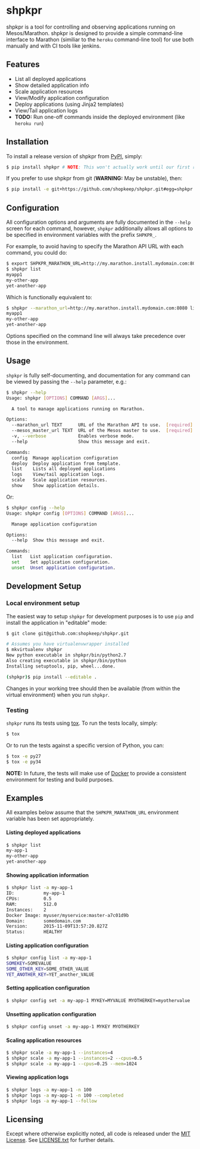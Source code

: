 shpkpr
======

shpkpr is a tool for controlling and observing applications running on Mesos/Marathon. shpkpr is designed to provide a simple command-line interface to Marathon (similiar to the `heroku` command-line tool) for use both manually and with CI tools like jenkins.


## Features

- List all deployed applications
- Show detailed application info
- Scale application resources
- View/Modify application configuration
- Deploy applications (using Jinja2 templates)
- View/Tail application logs
- **TODO:** Run one-off commands inside the deployed environment (like `heroku run`)


## Installation

To install a release version of shpkpr from [PyPI](https://pypi.python.org), simply:

```bash
$ pip install shpkpr # NOTE: This won't actually work until our first release
```

If you prefer to use shpkpr from git (**WARNING:** May be unstable), then:

```bash
$ pip install -e git+https://github.com/shopkeep/shpkpr.git#egg=shpkpr
```


## Configuration

All configuration options and arguments are fully documented in the `--help` screen for each command, however, `shpkpr` additionally allows all options to be specified in environment variables with the prefix `SHPKPR_`.

For example, to avoid having to specify the Marathon API URL with each command, you could do:

```bash
$ export SHPKPR_MARATHON_URL=http://my.marathon.install.mydomain.com:8080
$ shpkpr list
myapp1
my-other-app
yet-another-app
```

Which is functionally equivalent to:

```bash
$ shpkpr --marathon_url=http://my.marathon.install.mydomain.com:8080 list
myapp1
my-other-app
yet-another-app
```

Options specified on the command line will always take precedence over those in the environment.


## Usage

`shpkpr` is fully self-documenting, and documentation for any command can be viewed by passing the `--help` parameter, e.g.:

```bash
$ shpkpr --help
Usage: shpkpr [OPTIONS] COMMAND [ARGS]...

  A tool to manage applications running on Marathon.

Options:
  --marathon_url TEXT      URL of the Marathon API to use.  [required]
  --mesos_master_url TEXT  URL of the Mesos master to use.  [required]
  -v, --verbose            Enables verbose mode.
  --help                   Show this message and exit.

Commands:
  config  Manage application configuration
  deploy  Deploy application from template.
  list    Lists all deployed applications
  logs    View/tail application logs.
  scale   Scale application resources.
  show    Show application details.
```

Or:

```bash
$ shpkpr config --help
Usage: shpkpr config [OPTIONS] COMMAND [ARGS]...

  Manage application configuration

Options:
  --help  Show this message and exit.

Commands:
  list   List application configuration.
  set    Set application configuration.
  unset  Unset application configuration.
```


## Development Setup

### Local environment setup

The easiest way to setup `shpkpr` for development purposes is to use `pip` and install the application in "editable" mode:

```bash
$ git clone git@github.com:shopkeep/shpkpr.git

# Assumes you have virtualenvwrapper installed
$ mkvirtualenv shpkpr
New python executable in shpkpr/bin/python2.7
Also creating executable in shpkpr/bin/python
Installing setuptools, pip, wheel...done.

(shpkpr)$ pip install --editable .
```

Changes in your working tree should then be available (from within the virtual environment) when you run `shpkpr`.

### Testing

`shpkpr` runs its tests using [tox](https://tox.readthedocs.org/en/latest/). To run the tests locally, simply:

```bash
$ tox
```

Or to run the tests against a specific version of Python, you can:

```bash
$ tox -e py27
$ tox -e py34
```

**NOTE:** In future, the tests will make use of [Docker](http://docker.com) to provide a consistent environment for testing and build purposes.


## Examples

All examples below assume that the `SHPKPR_MARATHON_URL` environment variable has been set appropriately.

#### Listing deployed applications

```bash
$ shpkpr list
my-app-1
my-other-app
yet-another-app
```

#### Showing application information

```bash
$ shpkpr list -a my-app-1
ID:           my-app-1
CPUs:         0.5
RAM:          512.0
Instances:    2
Docker Image: myuser/myservice:master-a7c01d9b
Domain:       somedomain.com
Version:      2015-11-09T13:57:20.827Z
Status:       HEALTHY
```

#### Listing application configuration

```bash
$ shpkpr config list -a my-app-1
SOMEKEY=SOMEVALUE
SOME_OTHER_KEY=SOME_OTHER_VALUE
YET_ANOTHER_KEY=YET_another_VALUE
```

#### Setting application configuration

```bash
$ shpkpr config set -a my-app-1 MYKEY=MYVALUE MYOTHERKEY=myothervalue
```

#### Unsetting application configuration

```bash
$ shpkpr config unset -a my-app-1 MYKEY MYOTHERKEY
```

#### Scaling application resources

```bash
$ shpkpr scale -a my-app-1 --instances=4
$ shpkpr scale -a my-app-1 --instances=2 --cpus=0.5
$ shpkpr scale -a my-app-1 --cpus=0.25 --mem=1024
```

#### Viewing application logs

```bash
$ shpkpr logs -a my-app-1 -n 100
$ shpkpr logs -a my-app-1 -n 100 --completed
$ shpkpr logs -a my-app-1 --follow
```


## Licensing

Except where otherwise explicitly noted, all code is released under the [MIT License](https://tldrlegal.com/license/mit-license). See [LICENSE.txt](LICENSE.txt) for further details.
